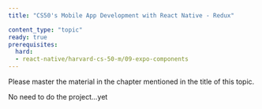 ```yaml
---
title: "CS50's Mobile App Development with React Native - Redux"

content_type: "topic"
ready: true
prerequisites:
  hard:
  - react-native/harvard-cs-50-m/09-expo-components
---
```


Please master the material in the chapter mentioned in the title of this topic.

No need to do the project...yet 